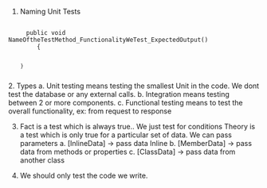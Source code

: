  1. Naming Unit Tests
 
 <code>
     public void NameOftheTestMethod_FunctionalityWeTest_ExpectedOutput()
        {

        }
</code>
2.  Types
     a. Unit testing means testing the smallest Unit in the code. We dont test the database or any external calls.
     b. Integration means testing between 2 or more components. 
     c. Functional testing means to test the overall functionality, ex: from request to response

3. Fact is a test which is always true.. We just test for conditions
   Theory is a test which is only true for a particular set of data. We can pass parameters
     a. [InlineData] -> pass data Inline
     b. [MemberData] -> pass data from methods or properties
     c. [ClassData]  -> pass data from another class

4. We should only test the code we write.

